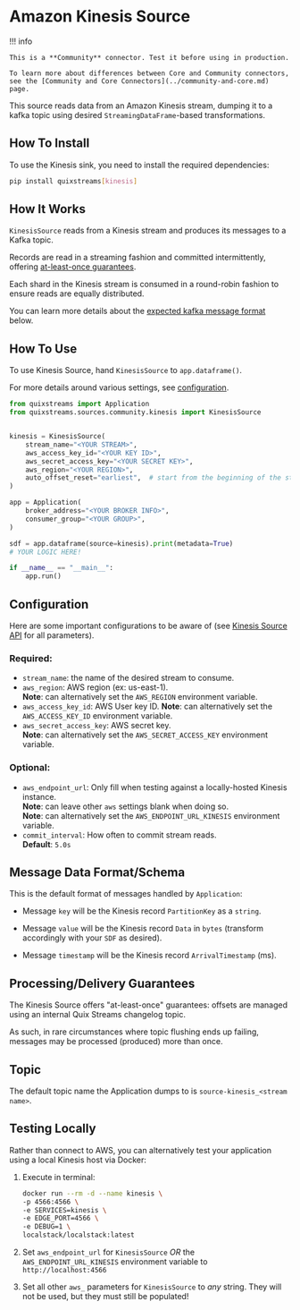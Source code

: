 # Amazon Kinesis Source

!!! info

    This is a **Community** connector. Test it before using in production.

    To learn more about differences between Core and Community connectors, see the [Community and Core Connectors](../community-and-core.md) page.

This source reads data from an Amazon Kinesis stream, dumping it to a
kafka topic using desired `StreamingDataFrame`-based transformations.


## How To Install

To use the Kinesis sink, you need to install the required dependencies:

```bash
pip install quixstreams[kinesis]
```

## How It Works

`KinesisSource` reads from a Kinesis stream and produces its messages to a Kafka topic.

Records are read in a streaming fashion and committed intermittently, offering 
[at-least-once guarantees](#processingdelivery-guarantees).

Each shard in the Kinesis stream is consumed in a round-robin fashion to ensure 
reads are equally distributed.

You can learn more details about the [expected kafka message format](#message-data-formatschema) below.

## How To Use


To use Kinesis Source, hand `KinesisSource` to `app.dataframe()`.

For more details around various settings, see [configuration](#configuration).

```python
from quixstreams import Application
from quixstreams.sources.community.kinesis import KinesisSource


kinesis = KinesisSource(
    stream_name="<YOUR STREAM>",
    aws_access_key_id="<YOUR KEY ID>",
    aws_secret_access_key="<YOUR SECRET KEY>",
    aws_region="<YOUR REGION>",
    auto_offset_reset="earliest",  # start from the beginning of the stream (vs end)
)

app = Application(
    broker_address="<YOUR BROKER INFO>",
    consumer_group="<YOUR GROUP>",
)

sdf = app.dataframe(source=kinesis).print(metadata=True)
# YOUR LOGIC HERE!

if __name__ == "__main__":
    app.run()
```

## Configuration

Here are some important configurations to be aware of (see [Kinesis Source API](../../api-reference/sources.md#kinesissource) for all parameters).

### Required:

- `stream_name`: the name of the desired stream to consume.
- `aws_region`: AWS region (ex: us-east-1).    
    **Note**: can alternatively set the `AWS_REGION` environment variable.
- `aws_access_key_id`: AWS User key ID.
    **Note**: can alternatively set the `AWS_ACCESS_KEY_ID` environment variable.
- `aws_secret_access_key`: AWS secret key.    
    **Note**: can alternatively set the `AWS_SECRET_ACCESS_KEY` environment variable.


### Optional:

- `aws_endpoint_url`: Only fill when testing against a locally-hosted Kinesis instance.    
    **Note**: can leave other `aws` settings blank when doing so.    
    **Note**: can alternatively set the `AWS_ENDPOINT_URL_KINESIS` environment variable.
- `commit_interval`: How often to commit stream reads.    
    **Default**: `5.0s`

## Message Data Format/Schema

This is the default format of messages handled by `Application`:

- Message `key` will be the Kinesis record `PartitionKey` as a `string`.

- Message `value` will be the Kinesis record `Data` in `bytes` (transform accordingly
    with your `SDF` as desired).

- Message `timestamp` will be the Kinesis record `ArrivalTimestamp` (ms).


## Processing/Delivery Guarantees

The Kinesis Source offers "at-least-once" guarantees: offsets are managed using
an internal Quix Streams changelog topic.

As such, in rare circumstances where topic flushing ends up failing, messages may be 
processed (produced) more than once.
    
## Topic

The default topic name the Application dumps to is `source-kinesis_<stream name>`.


## Testing Locally

Rather than connect to AWS, you can alternatively test your application using a local Kinesis host via Docker:

1. Execute in terminal:

    ```bash
    docker run --rm -d --name kinesis \
    -p 4566:4566 \
    -e SERVICES=kinesis \
    -e EDGE_PORT=4566 \
    -e DEBUG=1 \
    localstack/localstack:latest
    ```

2. Set `aws_endpoint_url` for `KinesisSource` _OR_ the `AWS_ENDPOINT_URL_KINESIS` 
    environment variable to `http://localhost:4566`

3. Set all other `aws_` parameters for `KinesisSource` to _any_ string. 
They will not be used, but they must still be populated!

